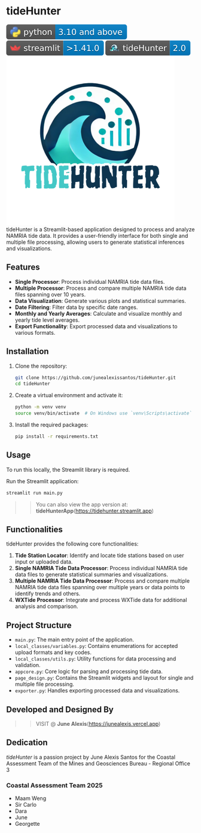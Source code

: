 # tideHunter
![](resources/media/python_badge.svg) ![](resources/media/streamlit.svg) ![](resources/media/tideHunter.svg)
<img src="https://github.com/junealexis13/tideHunter/blob/f32ec95a916de7f0fa92d33bfd9220e3f4e98a24/resources/media/logo.png" width="450"><br>
tideHunter is a Streamlit-based application designed to process and analyze NAMRIA tide data. It provides a user-friendly interface for both single and multiple file processing, allowing users to generate statistical inferences and visualizations.

## Features

- **Single Processor**: Process individual NAMRIA tide data files.
- **Multiple Processor**: Process and compare multiple NAMRIA tide data files spanning over 10 years.
- **Data Visualization**: Generate various plots and statistical summaries.
- **Date Filtering**: Filter data by specific date ranges.
- **Monthly and Yearly Averages**: Calculate and visualize monthly and yearly tide level averages.
- **Export Functionality**: Export processed data and visualizations to various formats.

## Installation

1. Clone the repository:
    ```sh
    git clone https://github.com/junealexissantos/tideHunter.git
    cd tideHunter
    ```

2. Create a virtual environment and activate it:
    ```sh
    python -m venv venv
    source venv/bin/activate  # On Windows use `venv\Scripts\activate`
    ```

3. Install the required packages:
    ```sh
    pip install -r requirements.txt
    ```

## Usage

To run this locally, the Streamlit library is required.

Run the Streamlit application:
```sh
streamlit run main.py
```

>> You can also view the app version at: **tideHunterApp**(https://tidehunter.streamlit.app)

## Functionalities

tideHunter provides the following core functionalities:

1. **Tide Station Locator**: Identify and locate tide stations based on user input or uploaded data.
2. **Single NAMRIA Tide Data Processor**: Process individual NAMRIA tide data files to generate statistical summaries and visualizations.
3. **Multiple NAMRIA Tide Data Processor**: Process and compare multiple NAMRIA tide data files spanning over multiple years or data points to identify trends and others.
4. **WXTide Processor**: Integrate and process WXTide data for additional analysis and comparison.

## Project Structure

- `main.py`: The main entry point of the application.
- `local_classes/variables.py`: Contains enumerations for accepted upload formats and key codes.
- `local_classes/utils.py`: Utility functions for data processing and validation.
- `appcore.py`: Core logic for parsing and processing tide data.
- `page_design.py`: Contains the Streamlit widgets and layout for single and multiple file processing.
- `exporter.py`: Handles exporting processed data and visualizations.

## Developed and Designed By

>> VISIT @ **June Alexis**(https://junealexis.vercel.app)

## Dedication
*tideHunter* is a passion project by June Alexis Santos for the Coastal Assessment Team of the Mines and Geosciences Bureau - Regional Office 3

### Coastal Assessment Team 2025
- Maam Weng
- Sir Carlo
- Dara
- June
- Georgette
